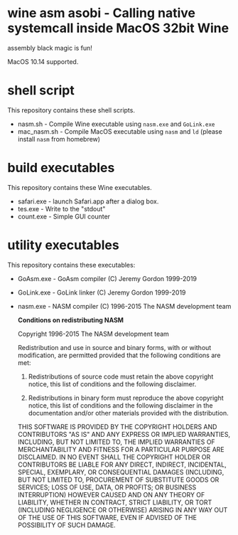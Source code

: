 # wine asm asobi - Calling native systemcall inside MacOS 32bit Wine

assembly black magic is fun!

MacOS 10.14 supported.

# shell script
This repository contains these shell scripts.
- nasm.sh - Compile Wine executable using `nasm.exe` and `GoLink.exe`
- mac_nasm.sh - Compile MacOS executable using `nasm` and `ld`
  (please install `nasm` from homebrew)

# build executables
This repository contains these Wine executables.

- safari.exe - launch Safari.app after a dialog box.
- tes.exe - Write to the "stdout"
- count.exe - Simple GUI counter

# utility executables
This repository contains these executables:

- GoAsm.exe - GoAsm compiler (C) Jeremy Gordon 1999-2019

- GoLink.exe - GoLink linker (C) Jeremy Gordon 1999-2019

- nasm.exe - NASM compiler (C) 1996-2015 The NASM development team

  **Conditions on redistributing NASM**

  Copyright 1996-2015 The NASM development team

  Redistribution and use in source and binary forms, with or without modification, are permitted provided that the following conditions are met:

  1. Redistributions of source code must retain the above copyright notice, this list of conditions and the following disclaimer.

  2. Redistributions in binary form must reproduce the above copyright notice, this list of conditions and the following disclaimer in the documentation and/or other materials provided with the distribution.

  THIS SOFTWARE IS PROVIDED BY THE COPYRIGHT HOLDERS AND CONTRIBUTORS "AS IS" AND ANY EXPRESS OR IMPLIED WARRANTIES, INCLUDING, BUT NOT LIMITED TO, THE IMPLIED WARRANTIES OF MERCHANTABILITY AND FITNESS FOR A PARTICULAR PURPOSE ARE DISCLAIMED. IN NO EVENT SHALL THE COPYRIGHT HOLDER OR CONTRIBUTORS BE LIABLE FOR ANY DIRECT, INDIRECT, INCIDENTAL, SPECIAL, EXEMPLARY, OR CONSEQUENTIAL DAMAGES (INCLUDING, BUT NOT LIMITED TO, PROCUREMENT OF SUBSTITUTE GOODS OR SERVICES; LOSS OF USE, DATA, OR PROFITS; OR BUSINESS INTERRUPTION) HOWEVER CAUSED AND ON ANY THEORY OF LIABILITY, WHETHER IN CONTRACT, STRICT LIABILITY, OR TORT (INCLUDING NEGLIGENCE OR OTHERWISE) ARISING IN ANY WAY OUT OF THE USE OF THIS SOFTWARE, EVEN IF ADVISED OF THE POSSIBILITY OF SUCH DAMAGE.

